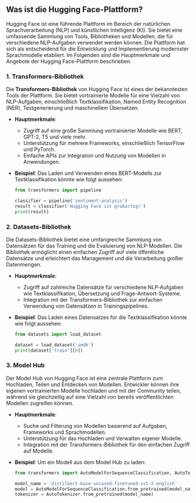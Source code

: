 ## Was ist die Hugging Face-Plattform?

Hugging Face ist eine führende Plattform im Bereich der natürlichen Sprachverarbeitung (NLP) und künstlichen Intelligenz (KI). Sie bietet eine umfassende Sammlung von Tools, Bibliotheken und Modellen, die für verschiedene NLP-Aufgaben verwendet werden können. Die Plattform hat sich als entscheidend für die Entwicklung und Implementierung modernster Sprachmodelle etabliert. Im Folgenden sind die Hauptmerkmale und Angebote der Hugging Face-Plattform beschrieben.

### 1. Transformers-Bibliothek

Die **Transformers-Bibliothek** von Hugging Face ist eines der bekanntesten Tools der Plattform. Sie bietet vortrainierte Modelle für eine Vielzahl von NLP-Aufgaben, einschließlich Textklassifikation, Named Entity Recognition (NER), Textgenerierung und maschinellem Übersetzen.

- **Hauptmerkmale**:
  - Zugriff auf eine große Sammlung vortrainierter Modelle wie BERT, GPT-2, T5 und viele mehr.
  - Unterstützung für mehrere Frameworks, einschließlich TensorFlow und PyTorch.
  - Einfache APIs zur Integration und Nutzung von Modellen in Anwendungen.

- **Beispiel**: Das Laden und Verwenden eines BERT-Modells zur Textklassifikation könnte wie folgt aussehen:

  ```python
  from transformers import pipeline

  classifier = pipeline('sentiment-analysis')
  result = classifier('Hugging Face ist großartig!')
  print(result)
  ```

### 2. Datasets-Bibliothek
Die Datasets-Bibliothek bietet eine umfangreiche Sammlung von Datensätzen für das Training und die Evaluierung von NLP-Modellen. Die Bibliothek ermöglicht einen einfachen Zugriff auf viele öffentliche Datensätze und erleichtert das Management und die Verarbeitung großer Datenmengen.

- **Hauptmerkmale**:

    - Zugriff auf zahlreiche Datensätze für verschiedene NLP-Aufgaben wie Textklassifikation, Übersetzung und Frage-Antwort-Systeme.
    - Integration mit der Transformers-Bibliothek zur einfachen Verwendung von Datensätzen in Trainingspipelines.

- **Beispiel**: Das Laden eines Datensatzes für die Textklassifikation könnte wie folgt aussehen:

  ```python
  from datasets import load_dataset

  dataset = load_dataset('imdb')
  print(dataset['train'][0])
  ```

### 3. Model Hub
Der Model Hub von Hugging Face ist eine zentrale Plattform zum Hochladen, Teilen und Entdecken von Modellen. Entwickler können ihre eigenen vortrainierten Modelle hochladen und mit der Community teilen, während sie gleichzeitig auf eine Vielzahl von bereits veröffentlichten Modellen zugreifen können.

- **Hauptmerkmale**:

    - Suche und Filterung von Modellen basierend auf Aufgaben, Frameworks und Sprachmodellen.
    - Unterstützung für das Hochladen und Verwalten eigener Modelle.
    - Integration mit der Transformers-Bibliothek für den einfachen Zugriff auf Modelle.

- **Beispiel**: Um ein Modell aus dem Model Hub zu laden:

  ```python
  from transformers import AutoModelForSequenceClassification, AutoTokenizer

  model_name = 'distilbert-base-uncased-finetuned-sst-2-english'
  model = AutoModelForSequenceClassification.from_pretrained(model_name)
  tokenizer = AutoTokenizer.from_pretrained(model_name)
  ```